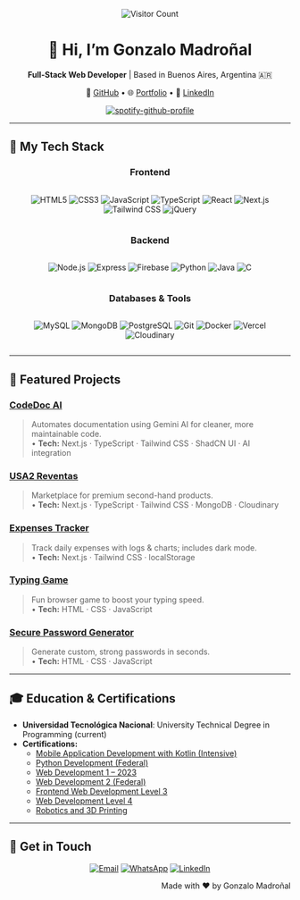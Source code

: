 <p align="center">
  <img src="https://visitor-badge.laobi.icu/badge?page_id=SoyElMadro.SoyElMadro" alt="Visitor Count" />
</p>

<h1 align="center">👋 Hi, I’m Gonzalo Madroñal</h1>
<p align="center">
  <strong>Full-Stack Web Developer</strong> | Based in Buenos Aires, Argentina 🇦🇷
</p>

<p align="center">
  📂 <a href="https://github.com/SoyElMadro">GitHub</a> • 
  🌐 <a href="https://portafoliomadro.vercel.app/en">Portfolio</a> • 
  💼 <a href="https://www.linkedin.com/in/madro">LinkedIn</a>
</p>

<div align="center">

   [![spotify-github-profile](https://spotify-github-profile.kittinanx.com/api/view?uid=31r4f23um3wdghkvl77qcqufcrtu&cover_image=true&theme=default&show_offline=true&background_color=121212&interchange=false)](https://github.com/kittinan/spotify-github-profile)
</div>

---

## 🧰 My Tech Stack

<div align="center">

<!-- Frontend -->
<h3>Frontend</h3>
<div style="display: flex; gap: 12px; flex-wrap: wrap; justify-content: center; align-items: center;">
  
  ![HTML5](https://img.shields.io/badge/HTML5-E34F26?style=flat&logo=html5&logoColor=white)
  ![CSS3](https://img.shields.io/badge/CSS3-1572B6?style=flat&logo=css3&logoColor=white)
  ![JavaScript](https://img.shields.io/badge/JavaScript-F7DF1E?style=flat&logo=javascript&logoColor=black)
  ![TypeScript](https://img.shields.io/badge/TypeScript-3178C6?style=flat&logo=typescript&logoColor=white)
  ![React](https://img.shields.io/badge/React-61DAFB?style=flat&logo=react&logoColor=black)
  ![Next.js](https://img.shields.io/badge/Next.js-000000?style=flat&logo=nextdotjs&logoColor=white)
  ![Tailwind CSS](https://img.shields.io/badge/Tailwind_CSS-06B6D4?style=flat&logo=tailwind-css&logoColor=white)
  ![jQuery](https://img.shields.io/badge/jQuery-0769AD?style=flat&logo=jquery&logoColor=white)
</div>

<!-- Backend -->
<h3>Backend</h3>
<div style="display: flex; gap: 12px; flex-wrap: wrap; justify-content: center; align-items: center;">
  
  ![Node.js](https://img.shields.io/badge/Node.js-339933?style=flat&logo=node.js&logoColor=white)
  ![Express](https://img.shields.io/badge/Express.js-000000?style=flat&logo=express&logoColor=white)
  ![Firebase](https://img.shields.io/badge/Firebase-FFCA28?style=flat&logo=firebase&logoColor=black)
  ![Python](https://img.shields.io/badge/Python-3776AB?style=flat&logo=python&logoColor=white)
  ![Java](https://img.shields.io/badge/Java-007396?style=flat&logo=java&logoColor=white)
  ![C](https://img.shields.io/badge/C-00599C?style=flat&logo=c&logoColor=white)
</div>

<!-- Databases & Tools -->
<h3>Databases & Tools</h3>
<div style="display: flex; gap: 12px; flex-wrap: wrap; justify-content: center; align-items: center;">
  
  ![MySQL](https://img.shields.io/badge/MySQL-4479A1?style=flat&logo=mysql&logoColor=white)
  ![MongoDB](https://img.shields.io/badge/MongoDB-47A248?style=flat&logo=mongodb&logoColor=white)
  ![PostgreSQL](https://img.shields.io/badge/PostgreSQL-336791?style=flat&logo=postgresql&logoColor=white)
  ![Git](https://img.shields.io/badge/Git-F05032?style=flat&logo=git&logoColor=white)
  ![Docker](https://img.shields.io/badge/Docker-2496ED?style=flat&logo=docker&logoColor=white)
  ![Vercel](https://img.shields.io/badge/Vercel-000000?style=flat&logo=vercel&logoColor=white)
  ![Cloudinary](https://img.shields.io/badge/Cloudinary-3548BB?style=flat&logo=cloudinary&logoColor=white)
</div>

</div>

---

## 🌟 Featured Projects
### [CodeDoc AI](https://github.com/SoyElMadro/CodeDoc-AI)  
> Automates documentation using Gemini AI for cleaner, more maintainable code.  
• **Tech:** Next.js · TypeScript · Tailwind CSS · ShadCN UI · AI integration  

### [USA2 Reventas](https://usa2-reventa.vercel.app)  
> Marketplace for premium second-hand products.  
• **Tech:** Next.js · TypeScript · Tailwind CSS · MongoDB · Cloudinary  

### [Expenses Tracker](https://expenses-tracker-chi-gray.vercel.app)  
> Track daily expenses with logs & charts; includes dark mode.  
• **Tech:** Next.js · Tailwind CSS · localStorage  

### [Typing Game](https://65a429e9e7ac41aa2ac30bca--chimerical-quokka-ccd05e.netlify.app)  
> Fun browser game to boost your typing speed.  
• **Tech:** HTML · CSS · JavaScript  

### [Secure Password Generator](https://darling-sawine-61aa4f.netlify.app)  
> Generate custom, strong passwords in seconds.  
• **Tech:** HTML · CSS · JavaScript  

---

## 🎓 Education & Certifications
- **Universidad Tecnológica Nacional**: University Technical Degree in Programming (current)  
- **Certifications:**  
  - [Mobile Application Development with Kotlin (Intensive)](certifications/Certificado_AP_apps-moviles.pdf)  
  - [Python Development (Federal)](certifications/Certificado_AP_desarrollo-python.pdf)  
  - [Web Development 1 – 2023](certifications/Certificado_AP_desarrollo-web.pdf)  
  - [Web Development 2 (Federal)](certifications/Certificado_AP_desarrollo-web-2.pdf)  
  - [Frontend Web Development Level 3](certifications/Certificado_AP_desarrollo-web-3.pdf)  
  - [Web Development Level 4](certifications/Certificado_AP_desarrollo-web-4.pdf)  
  - [Robotics and 3D Printing](certifications/Certificado_AP_robotica.pdf)  


---

## 🤝 Get in Touch
<p align="center">
  <a href="mailto:madronalgonzalo06@gmail.com"><img src="https://img.shields.io/badge/Email-Gmail-red?logo=gmail" alt="Email" /></a>
  <a href="https://wa.me/+5491156371489"><img src="https://img.shields.io/badge/WhatsApp-Chat-green?logo=whatsapp" alt="WhatsApp" /></a>
  <a href="https://www.linkedin.com/in/madro"><img src="https://img.shields.io/badge/LinkedIn-Connect-blue?logo=linkedin" alt="LinkedIn" /></a>
</p>

<p align="right">Made with ♥ by Gonzalo Madroñal</p>
